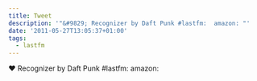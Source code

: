 ```yaml
---
title: Tweet
description: '"&#9829; Recognizer by Daft Punk #lastfm:  amazon: "'
date: '2011-05-27T13:05:37+01:00'
tags:
  - lastfm
---
```

&#9829; Recognizer by Daft Punk #lastfm:  amazon: 
